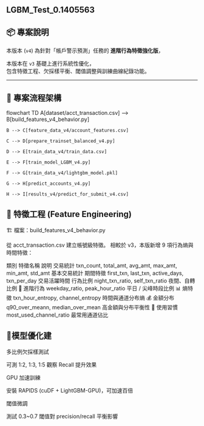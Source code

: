## LGBM_Test_0.1405563
## 📦 專案說明

本版本 (`v4`) 為針對「帳戶警示預測」任務的 **進階行為特徵強化版**，  

本版本在 `v3` 基礎上進行系統性優化，  
包含特徵工程、欠採樣平衡、閾值調整與訓練曲線紀錄功能。

---

## 🚀 專案流程架構
flowchart TD
    A[dataset/acct_transaction.csv] --> B[build_features_v4_behavior.py]
    
    B --> C[feature_data_v4/account_features.csv]
    
    C --> D[prepare_trainset_balanced_v4.py]
    
    D --> E[train_data_v4/train_data.csv]
    
    E --> F[train_model_LGBM_v4.py]
    
    F --> G[train_data_v4/lightgbm_model.pkl]
    
    G --> H[predict_accounts_v4.py]
    
    H --> I[results_v4/predict_for_submit_v4.csv]


## 🧩 特徵工程 (Feature Engineering)
🏗️ 檔案：build_features_v4_behavior.py

從 acct_transaction.csv 建立帳號級特徵。
相較於 v3，本版新增 9 項行為熵與時間特徵：

類別	特徵名稱	說明
交易統計	txn_count, total_amt, avg_amt, max_amt, min_amt, std_amt	基本交易統計
期間特徵	first_txn, last_txn, active_days, txn_per_day	交易活躍時間
行為比例	night_txn_ratio, self_txn_ratio	夜間、自轉比例
📆 進階行為	weekday_ratio, peak_hour_ratio	平日 / 尖峰時段比例
📊 熵特徵	txn_hour_entropy, channel_entropy	時間與通道分布熵
💰 金額分布	q90_over_meann, median_over_mean	高金額與分布平衡性
🔁 使用習慣	most_used_channel_ratio	最常用通道佔比

## 🧠模型優化建

多比例欠採樣測試

可測 1:2, 1:3, 1:5 觀察 Recall 提升效果

GPU 加速訓練

安裝 RAPIDS (cuDF + LightGBM-GPU)，可加速百倍

閾值微調

測試 0.3~0.7 閾值對 precision/recall 平衡影響


